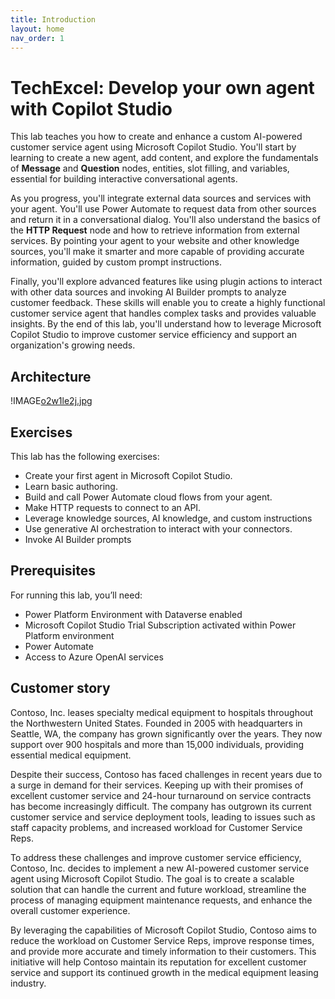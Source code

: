```yaml
---
title: Introduction
layout: home
nav_order: 1
---
```


# TechExcel: Develop your own agent with Copilot Studio

This lab teaches you how to create and enhance a custom AI-powered customer service agent using Microsoft Copilot Studio. You'll start by learning to create a new agent, add content, and explore the fundamentals of **Message** and **Question** nodes, entities, slot filling, and variables, essential for building interactive conversational agents.

As you progress, you'll integrate external data sources and services with your agent. You'll use Power Automate to request data from other sources and return it in a conversational dialog. You'll also understand the basics of the **HTTP Request** node and how to retrieve information from external services. By pointing your agent to your website and other knowledge sources, you'll make it smarter and more capable of providing accurate information, guided by custom prompt instructions.

Finally, you'll explore advanced features like using plugin actions to interact with other data sources and invoking AI Builder prompts to analyze customer feedback. These skills will enable you to create a highly functional customer service agent that handles complex tasks and provides valuable insights. By the end of this lab, you'll understand how to leverage Microsoft Copilot Studio to improve customer service efficiency and support an organization's growing needs.

## Architecture

!IMAGE[o2w1le2j.jpg](media/o2w1le2j.jpg)

## Exercises

This lab has the following exercises:

-   Create your first agent in Microsoft Copilot Studio.
-   Learn basic authoring.
-   Build and call Power Automate cloud flows from your agent.
-   Make HTTP requests to connect to an API.
-   Leverage knowledge sources, AI knowledge, and custom instructions
-   Use generative AI orchestration to interact with your connectors.
-   Invoke AI Builder prompts


## Prerequisites

For running this lab, you’ll need:

-   Power Platform Environment with Dataverse enabled
-   Microsoft Copilot Studio Trial Subscription activated within Power Platform environment
-   Power Automate
-   Access to Azure OpenAI services

## Customer story

Contoso, Inc. leases specialty medical equipment to hospitals throughout the Northwestern United States. Founded in 2005 with headquarters in Seattle, WA, the company has grown significantly over the years. They now support over 900 hospitals and more than 15,000 individuals, providing essential medical equipment.

Despite their success, Contoso has faced challenges in recent years due to a surge in demand for their services. Keeping up with their promises of excellent customer service and 24-hour turnaround on service contracts has become increasingly difficult. The company has outgrown its current customer service and service deployment tools, leading to issues such as staff capacity problems, and increased workload for Customer Service Reps.

To address these challenges and improve customer service efficiency, Contoso, Inc. decides to implement a new AI-powered customer service agent using Microsoft Copilot Studio. The goal is to create a scalable solution that can handle the current and future workload, streamline the process of managing equipment maintenance requests, and enhance the overall customer experience.

By leveraging the capabilities of Microsoft Copilot Studio, Contoso aims to reduce the workload on Customer Service Reps, improve response times, and provide more accurate and timely information to their customers. This initiative will help Contoso maintain its reputation for excellent customer service and support its continued growth in the medical equipment leasing industry.